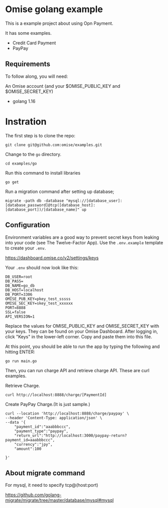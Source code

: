 # Omise golang example

This is a example project about using Opn Payment.

It has some examples.
- Credit Card Payment
- PayPay

## Requirements
To follow along, you will need:

An Omise account (and your $OMISE_PUBLIC_KEY and $OMISE_SECRET_KEY)

- golang 1.16

# Instration
The first step is to clone the repo:

```
git clone git@github.com:omise/examples.git
```

Change to the `go` directory. 

```
cd examples/go
```

Run this command to install libraries

```
go get
```

Run a migration command after setting up database;

```
migrate -path db -database "mysql://[database_user]:[database_password]@tcp([database_host]:[database_port])/[database_name]" up
```

## Configuration

Environment variables are a good way to prevent secret keys from leaking into your code (see The Twelve-Factor App). Use the `.env.example` template to create your `.env`.

https://dashboard.omise.co/v2/settings/keys

Your `.env` should now look like this:

```
DB_USER=root
DB_PASS=
DB_NAME=go_db
DB_HOST=localhost
DB_PORT=3306
OMISE_PUB_KEY=pkey_test_sssss
OMISE_SEC_KEY=skey_test_xxxxxx
PORT=8888
SSL=false
API_VERSION=1
```

Replace the values for OMISE_PUBLIC_KEY and OMISE_SECRET_KEY with your keys. They can be found on your Omise Dashboard. After logging in, click "Keys" in the lower-left corner. Copy and paste them into this file.

At this point, you should be able to run the app by typing the following and hitting ENTER:

```
go run main.go
```

Then, you can run charge API and retrieve charge API.
These are curl examples.

Retrieve Charge.

```
curl http://localhost:8888/charge/[PaymentId]
```

Create PayPay Charge.(It is just sample.)

```
curl --location 'http://localhost:8888/charge/paypay' \
--header 'Content-Type: application/json' \
--data '{
    "payment_id":"aaabbbccc",
    "payment_type":"paypay",
    "return_url":"http://localhost:3000/paypay-return?payment_id=aaabbbccc",
    "currency":"jpy",
    "amount":100
    
}'
```

## About migrate command

For mysql, it need to specify tcp@(host:port)

https://github.com/golang-migrate/migrate/tree/master/database/mysql#mysql

